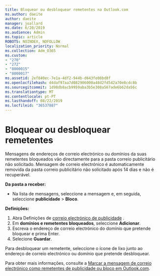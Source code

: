 ```yaml
---
title: Bloquear ou desbloquear remetentes na Outlook.com
ms.author: daeite
author: daeite
manager: joallard
ms.date: 6/20/2019
ms.audience: Admin
ms.topic: article
ROBOTS: NOINDEX, NOFOLLOW
localization_priority: Normal
ms.collection: Adm_O365
ms.custom:
- "270"
- "272"
- "8000015"
- "8000017"
ms.assetid: 2ef840ec-7e1a-4df2-944b-d643fe08bd8f
ms.openlocfilehash: d4daf97aa7d082906000a48d2fd542a70e8cdc8b
ms.sourcegitcommit: 1d98db8acb9959aba3b5e308a567ade6b62da56c
ms.translationtype: MT
ms.contentlocale: pt-PT
ms.lasthandoff: 08/22/2019
ms.locfileid: "36537887"
---
```

# <a name="block-or-unblock-senders"></a>Bloquear ou desbloquear remetentes

Mensagens de endereços de correio electrónico ou domínios da suas remetentes bloqueados vão directamente para a pasta correio publicitário não solicitado. Mensagem de correio electrónico é automaticamente removida da pasta correio publicitário não solicitado após 14 dias e não é recuperável.

**Da pasta a receber:**

- Na lista de mensagens, seleccione a mensagem e, em seguida, seleccione **publicidade** > **Bloco**.

**Definições:**

1. Abra Definições de [correio electrónico de publicidade](https://outlook.live.com/mail/options/mail/junkEmail) .
2. Em **domínios e remetentes bloqueados**, seleccione **Adicionar**.
3. Escreva o endereço de correio electrónico do domínio que pretende bloquear e prima Enter.
4. Selecione **Guardar**.

Para desbloquear um remetente, seleccione o ícone de lixo junto ao endereço de correio electrónico ou domínio que pretende desbloquear.

Para obter mais informações, consulte a [Marcar a mensagem de correio electrónico como remetentes de publicidade ou bloco em Outlook.com](https://support.office.com/article/a3ece97b-82f8-4a5e-9ac3-e92fa6427ae4?wt.mc_id=Office_Outlook_com_Alchemy).